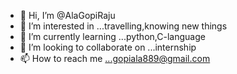 - 👋 Hi, I’m @AlaGopiRaju
- 👀 I’m interested in ...travelling,knowing new things 
- 🌱 I’m currently learning ...python,C-language 
- 💞️ I’m looking to collaborate on ...internship 
- 📫 How to reach me ...gopiala889@gmail.com 

<!---
AlaGopiRaju/AlaGopiRaju is a ✨ special ✨ repository because its `README.md` (this file) appears on your GitHub profile.
You can click the Preview link to take a look at your changes.
--->
